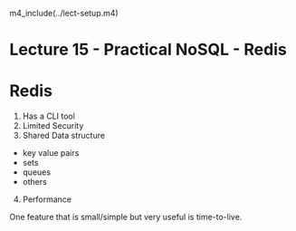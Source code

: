 

m4_include(../lect-setup.m4)

# Lecture 15 - Practical NoSQL - Redis

#  Redis                                              

1. Has a CLI tool
2. Limited Security
3. Shared Data structure
- key value pairs
- sets
- queues
- others
4. Performance

One feature that is small/simple but very useful is time-to-live.





